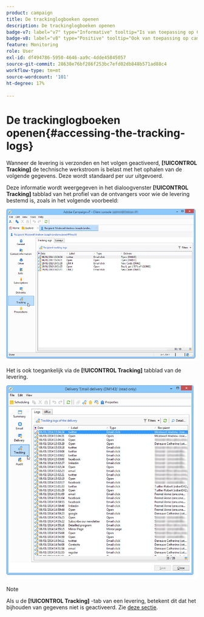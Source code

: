 ```yaml
---
product: campaign
title: De trackinglogboeken openen
description: De trackinglogboeken openen
badge-v7: label="v7" type="Informative" tooltip="Is van toepassing op Campaign Classic v7"
badge-v8: label="v8" type="Positive" tooltip="Ook van toepassing op campagne v8"
feature: Monitoring
role: User
exl-id: df494786-5950-4646-aa9c-4dde45845057
source-git-commit: 28638e76bf286f253bc7efd02db848b571ad88c4
workflow-type: tm+mt
source-wordcount: '101'
ht-degree: 17%

---
```


# De trackinglogboeken openen{#accessing-the-tracking-logs}

Wanneer de levering is verzonden en het volgen geactiveerd, **[!UICONTROL Tracking]** de technische werkstroom is belast met het ophalen van de volgende gegevens. Deze wordt standaard per uur uitgevoerd.

Deze informatie wordt weergegeven in het dialoogvenster **[!UICONTROL Tracking]** tabblad van het profiel van de ontvangers voor wie de levering bestemd is, zoals in het volgende voorbeeld:

![](assets/s_ncs_user_select_tracking_tab_from_recipient.png)

Het is ook toegankelijk via de **[!UICONTROL Tracking]** tabblad van de levering.

![](assets/s_ncs_user_select_tracking_tab_from_del.png)

>[!NOTE]
>
>Als u de **[!UICONTROL Tracking]** -tab van een levering, betekent dit dat het bijhouden van gegevens niet is geactiveerd. Zie [deze sectie](how-to-configure-tracked-links.md).
